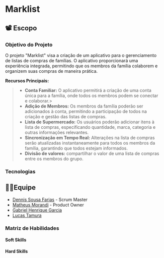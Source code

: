 # Marklist

## 📽️ Escopo

### Objetivo do Projeto
O projeto "Marklist" visa a criação de um aplicativo para o gerenciamento de listas de compras de famílias. O aplicativo proporcionará uma experiência integrada, permitindo que os membros da família colaborem e organizem suas compras de maneira prática.

**Recursos Principais:**
> * **Conta Familiar:** O aplicativo permitirá a criação de uma conta única para a família, onde todos os membros podem se conectar e colaborar.>
> * **Adição de Membros:** Os membros da família poderão ser adicionados à conta, permitindo a participação de todos na criação e gestão das listas de compras.
> * **Lista de Supermercado:** Os usuários poderão adicionar itens à lista de compras, especificando quantidade, marca, categoria e outras informações relevantes.
> * **Sincronização em Tempo Real:** Alterações na lista de compras serão atualizadas instantaneamente para todos os membros da família, garantindo que todos estejam informados.
> * **Divisão de valores:** compartilhar o valor de uma lista de compras entre os membros do grupo.


### Tecnologias





## 👨‍💻Equipe

* [Dennis Sousa Farias](https://github.com/Dennis-Farias) - Scrum Master
* [Matheus Morandi](https://github.com/MatheusMorandi) - Product Owner
* [Gabriel Henrique Garcia](https://github.com/gabrielhogarcia)
* [Lucas Tamura](https://github.com/lucastamura)

### Matriz de Habilidades

#### Soft Skills

#### Hard Skills

